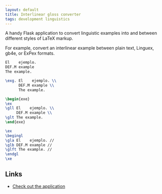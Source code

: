 ```yaml
---
layout: default
title: Interlinear gloss converter
tags: development linguistics
---
```


A handy Flask application to convert linguistic examples into and between different styles of LaTeX markup.

For example, convert an interlinear example between plain text, Linguex, gb4e, or ExPex formats.

```txt
El    ejemplo.
DEF.M example
The example.
```

```tex
\exg. El    ejemplo. \\
      DEF.M example \\
      The example.
```

```tex
\begin{exe}
\ex
\gll El    ejemplo. \\
     DEF.M example \\
\glt The example.
\end{exe}
```

```tex
\ex
\begingl
\gla El    ejemplo. //
\glb DEF.M example //
\glft The example. //
\endgl
\xe
```

## Links

* [Check out the application](https://ilgconvert-db94afc72fff.herokuapp.com/)
<!-- FIX: repo needs publishing
* [View `ilgconvert_app` source code](https://github.com/caforbes/ilgconvert_app) -->